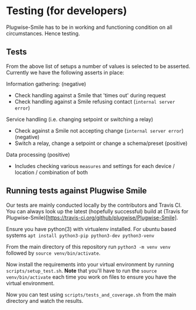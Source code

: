 # Testing (for developers)

Plugwise-Smile has to be in working and functioning condition on all circumstances. Hence testing.

## Tests
From the above list of setups a number of values is selected to be asserted. Currently we have the following asserts in place:

Information gathering: (negative)
- Check handling against a Smile that 'times out' during request
- Check handling against a Smile refusing contact (`internal server error`)

Service handling (i.e. changing setpoint or switching a relay)
- Check against a Smile not accepting change (`internal server error`) (negative)
- Switch a relay, change a setpoint or change a schema/preset (positive)

Data processing (positive)
- Includes checking various `measures` and settings for each device / location / combination of both

## Running tests against Plugwise Smile

Our tests are mainly conducted locally by the contributors and Travis CI. You can always look up the latest (hopefully successful) build at (Travis for Plugwise-Smile)[https://travis-ci.org/github/plugwise/Plugwise-Smile].


Ensure you have python(3) with virtualenv installed. For ubuntu based systems `apt install python3-pip python3-dev python3-venv`

From the main directory of this repository run `python3 -m venv venv` followed by `source venv/bin/activate`. 

Now install the requirements into your virtual environment by running `scripts/setup_test.sh`. **Note** that you'll have to run the `source venv/bin/activate` each time you work on files to ensure you have the virtual environment.

Now you can test using `scripts/tests_and_coverage.sh` from the main directory and watch the results.

